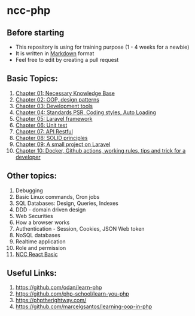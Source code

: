 # ncc-php

## Before starting

- This repository is using for training purpose (1 - 4 weeks for a newbie)
- It is written in [Markdown](https://www.markdownguide.org/getting-started/) format
- Feel free to edit by creating a pull request

## Basic Topics:

1. [Chapter 01: Necessary Knowledge Base](./basic/Chapter-01-necessary-knowledge-base.md)  
2. [Chapter 02: OOP, design patterns](./basic/Chapter-02-oop-design-pattern.md)  
3. [Chapter 03: Development tools](./basic/Chapter-03-Development-tools.md)
4. [Chapter 04: Standards PSR, Coding styles, Auto Loading](./basic/Chapter-04-standards-psr-coding-styles-autoloading.md)  
5. [Chapter 05: Laravel framework](./basic/Chapter-05-Laravel-framework.md)
6. [Chapter 06: Unit test](./basic/Chapter-06-unittest.md)
7. [Chapter 07: API Restful](./basic/Chapter-07-API-RESTful.md)
8. [Chapter 08: SOLID principles](./basic/Chapter-08-SOLID-principles.md)
9. [Chapter 09: A small project on Laravel](./basic/Chapter-09-A-small-project-on-Laravel.md)
10. [Chapter 10: Docker, Github actions, working rules, tips and trick for a developer](book/Chapter-10-CI-CD-Working-rules.md) 

## Other topics:

1. Debugging
2. Basic Linux commands, Cron jobs
3. SQL Databases: Design, Queries, Indexes
4. DDD - domain driven design
5. Web Securities
6. How a browser works
7. Authentication - Session, Cookies, JSON Web token
8. NoSQL databases
9. Realtime application
10. Role and permission
11. [NCC React Basic](https://nccasia.github.io/ncc-react-basic/)

## Useful Links:

1. https://github.com/odan/learn-php
2. https://github.com/php-school/learn-you-php
3. https://phptherightway.com/
4. https://github.com/marcelgsantos/learning-oop-in-php
